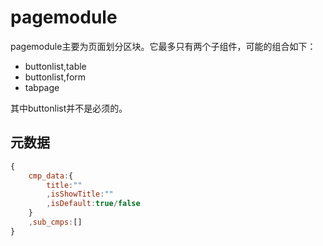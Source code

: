 # pagemodule
pagemodule主要为页面划分区块。它最多只有两个子组件，可能的组合如下：
- buttonlist,table
- buttonlist,form
- tabpage

其中buttonlist并不是必须的。

## 元数据
```javascript
{
	cmp_data:{
		title:""
		,isShowTitle:""
		,isDefault:true/false
	}
	,sub_cmps:[]
}
```